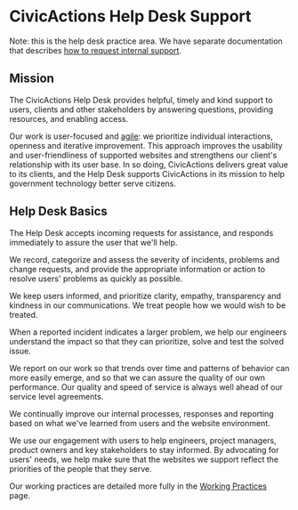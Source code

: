 # CivicActions Help Desk Support

Note: this is the help desk practice area. We have separate documentation that describes [how to request internal support](../050-how-we-work/support.md).

## Mission

The CivicActions Help Desk provides helpful, timely and kind support to users, clients and other stakeholders by answering questions, providing resources, and enabling access.

Our work is user-focused and [agile](help-desk-agile.md): we prioritize individual interactions, openness and iterative improvement. This approach improves the usability and user-friendliness of supported websites and strengthens our client's relationship with its user base. In so doing, CivicActions delivers great value to its clients, and the Help Desk supports CivicActions in its mission to help government technology better serve citizens.

## Help Desk Basics

The Help Desk accepts incoming requests for assistance, and responds immediately to assure the user that we'll help.

We record, categorize and assess the severity of incidents, problems and change requests, and provide the appropriate information or action to resolve users' problems as quickly as possible.

We keep users informed, and prioritize clarity, empathy, transparency and kindness in our communications. We treat people how we would wish to be treated.

When a reported incident indicates a larger problem, we help our engineers understand the impact so that they can prioritize, solve and test the solved issue.

We report on our work so that trends over time and patterns of behavior can more easily emerge, and so that we can assure the quality of our own performance. Our quality and speed of service is always well ahead of our service level agreements.

We continually improve our internal processes, responses and reporting based on what we've learned from users and the website environment.

We use our engagement with users to help engineers, project managers, product owners and key stakeholders to stay informed. By advocating for users' needs, we help make sure that the websites we support reflect the priorities of the people that they serve.

Our working practices are detailed more fully in the [Working Practices](working-practices.md) page.
